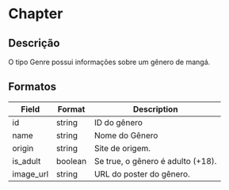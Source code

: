 # Chapter

## Descrição

O tipo Genre possui informações sobre um gênero de mangá.

## Formatos

| Field     | Format  | Description                       |
| --------- | ------- | --------------------------------- |
| id        | string  | ID do gênero                      |
| name      | string  | Nome do Gênero                    |
| origin    | string  | Site de origem.                   |
| is_adult  | boolean | Se true, o gênero é adulto (+18). |
| image_url | string  | URL do poster do gênero.          |
